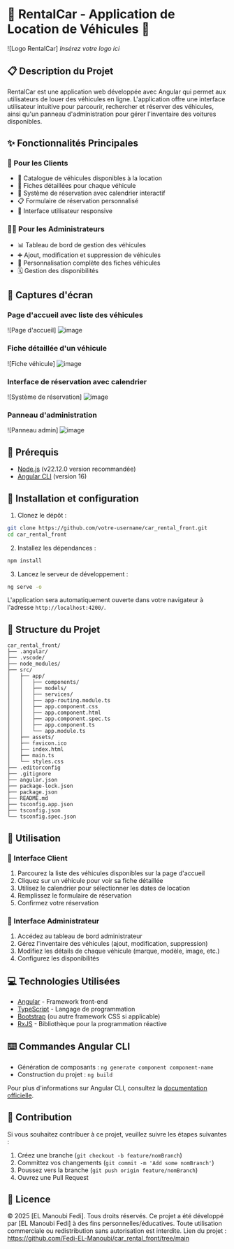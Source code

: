 # 🚗 RentalCar - Application de Location de Véhicules 🚙

![Logo RentalCar]
*Insérez votre logo ici*

## 📋 Description du Projet

RentalCar est une application web développée avec Angular qui permet aux utilisateurs de louer des véhicules en ligne. L'application offre une interface utilisateur intuitive pour parcourir, rechercher et réserver des véhicules, ainsi qu'un panneau d'administration pour gérer l'inventaire des voitures disponibles.

## ✨ Fonctionnalités Principales

### 👤 Pour les Clients
- 📑 Catalogue de véhicules disponibles à la location
- 📝 Fiches détaillées pour chaque véhicule
- 📅 Système de réservation avec calendrier interactif
- 📋 Formulaire de réservation personnalisé
- 📱 Interface utilisateur responsive

### 👨‍💼 Pour les Administrateurs
- 📊 Tableau de bord de gestion des véhicules
- ➕ Ajout, modification et suppression de véhicules
- 🔧 Personnalisation complète des fiches véhicules
- 🗓️ Gestion des disponibilités

## 📸 Captures d'écran

### Page d'accueil avec liste des véhicules
![Page d'accueil]
![image](https://github.com/user-attachments/assets/e9a86879-accb-4300-be5c-32dc527b8913)


### Fiche détaillée d'un véhicule
![Fiche véhicule]
![image](https://github.com/user-attachments/assets/7c30946b-989f-4df6-9bf2-a7767be9afbd)



### Interface de réservation avec calendrier
![Système de réservation]
![image](https://github.com/user-attachments/assets/d9d242f9-e6ca-4ffe-86d1-17426b03c23e)


### Panneau d'administration
![Panneau admin]
![image](https://github.com/user-attachments/assets/890e560a-7dce-4a0e-8fd1-eaed0f633247)


## 🔧 Prérequis

- [Node.js](https://nodejs.org/) (v22.12.0 version recommandée)
- [Angular CLI](https://github.com/angular/angular-cli) (version 16)

## 🚀 Installation et configuration

1. Clonez le dépôt :
```bash
git clone https://github.com/votre-username/car_rental_front.git
cd car_rental_front
```

2. Installez les dépendances :
```bash
npm install
```

3. Lancez le serveur de développement :
```bash
ng serve -o
```

L'application sera automatiquement ouverte dans votre navigateur à l'adresse `http://localhost:4200/`.

## 📁 Structure du Projet

```
car_rental_front/
├── .angular/
├── .vscode/
├── node_modules/
├── src/
│   ├── app/
│   │   ├── components/
│   │   ├── models/
│   │   ├── services/
│   │   ├── app-routing.module.ts
│   │   ├── app.component.css
│   │   ├── app.component.html
│   │   ├── app.component.spec.ts
│   │   ├── app.component.ts
│   │   └── app.module.ts
│   ├── assets/
│   ├── favicon.ico
│   ├── index.html
│   ├── main.ts
│   └── styles.css
├── .editorconfig
├── .gitignore
├── angular.json
├── package-lock.json
├── package.json
├── README.md
├── tsconfig.app.json
├── tsconfig.json
└── tsconfig.spec.json
```

## 📘 Utilisation

### 🚗 Interface Client

1. Parcourez la liste des véhicules disponibles sur la page d'accueil
2. Cliquez sur un véhicule pour voir sa fiche détaillée
3. Utilisez le calendrier pour sélectionner les dates de location
4. Remplissez le formulaire de réservation
5. Confirmez votre réservation

### 🔐 Interface Administrateur

1. Accédez au tableau de bord administrateur
2. Gérez l'inventaire des véhicules (ajout, modification, suppression)
3. Modifiez les détails de chaque véhicule (marque, modèle, image, etc.)
4. Configurez les disponibilités

## 💻 Technologies Utilisées

- [Angular](https://angular.io/) - Framework front-end
- [TypeScript](https://www.typescriptlang.org/) - Langage de programmation
- [Bootstrap](https://getbootstrap.com/) (ou autre framework CSS si applicable)
- [RxJS](https://rxjs.dev/) - Bibliothèque pour la programmation réactive

## ⌨️ Commandes Angular CLI

- Génération de composants : `ng generate component component-name`
- Construction du projet : `ng build`

Pour plus d'informations sur Angular CLI, consultez la [documentation officielle](https://angular.io/cli).

## 🤝 Contribution

Si vous souhaitez contribuer à ce projet, veuillez suivre les étapes suivantes :

1. Créez une branche (`git checkout -b feature/nomBranch`)
2. Committez vos changements (`git commit -m 'Add some nomBranch'`)
3. Poussez vers la branche (`git push origin feature/nomBranch`)
4. Ouvrez une Pull Request


## 📄 Licence
© 2025 [EL Manoubi Fedi]. Tous droits réservés.
Ce projet a été développé par [EL Manoubi Fedi] à des fins personnelles/éducatives. Toute utilisation commerciale ou redistribution sans autorisation est interdite.
Lien du projet : https://github.com/Fedi-EL-Manoubi/car_rental_front/tree/main
